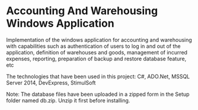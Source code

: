 # Accounting And Warehousing Windows Application

Implementation of the windows application for accounting and warehousing with capabilities such as authentication of users to log in and out of the application, definition of warehouses and goods, management of incurred expenses, reporting, preparation of backup and restore database feature, etc

The technologies that have been used in this project: C#, ADO.Net, MSSQL Server 2014, DevExpress, StimulSoft

Note: The database files have been uploaded in a zipped form in the Setup folder named db.zip. Unzip it first before installing.
